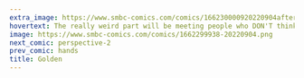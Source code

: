 ```yaml
---
extra_image: https://www.smbc-comics.com/comics/166230000920220904after.png
hovertext: The really weird part will be meeting people who DON'T think it's weird.
image: https://www.smbc-comics.com/comics/1662299938-20220904.png
next_comic: perspective-2
prev_comic: hands
title: Golden
---
```


